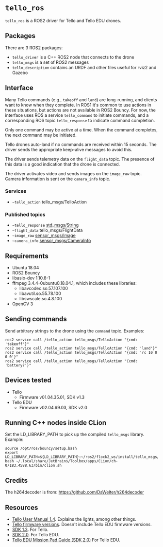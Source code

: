 # `tello_ros`

`tello_ros` is a ROS2 driver for Tello and Tello EDU drones.

## Packages

There are 3 ROS2 packages:
* `tello_driver` is a C++ ROS2 node that connects to the drone
* `tello_msgs` is a set of ROS2 messages
* `tello_description` contains an URDF and other files useful for rviz2 and Gazebo

## Interface

Many Tello commands (e.g., `takeoff` and `land`) are long-running, and clients want to know when they complete.
In ROS1 it's common to use actions in these situations, but actions are not available in ROS2 Bouncy.
For now, the interface uses ROS a service `tello_command` to initiate commands,
and a corresponding ROS topic `tello_response` to indicate command completion.

Only one command may be active at a time.
When the command completes, the next command may be initiated.

Tello drones auto-land if no commands are received within 15 seconds.
The driver sends the appropriate keep-alive messages to avoid this.

The driver sends telemetry data on the `flight_data` topic.
The presence of this data is a good indication that the drone is connected.

The driver activates video and sends images on the `image_raw` topic.
Camera information is sent on the `camera_info` topic.

### Services

* `~tello_action` tello_msgs/TelloAction

### Published topics

* `~tello_response` [std_msgs/String](http://docs.ros.org/api/std_msgs/html/msg/String.html)
* `~flight_data` tello_msgs/FlightData
* `~image_raw` [sensor_msgs/Image](http://docs.ros.org/api/sensor_msgs/html/msg/Image.html)
* `~camera_info` [sensor_msgs/CameraInfo](http://docs.ros.org/api/sensor_msgs/html/msg/CameraInfo.html)

## Requirements

* Ubuntu 18.04
* ROS2 Bouncy
* libasio-dev 1.10.8-1
* ffmpeg 3.4.4-0ubuntu0.18.04.1, which includes these libraries:
  * libavcodec.so.57.107.100
  * libavutil.so.55.78.100
  * libswscale.so.4.8.100
* OpenCV 3

## Sending commands

Send arbitrary strings to the drone using the `command` topic.
Examples:
~~~~
ros2 service call /tello_action tello_msgs/TelloAction "{cmd: 'takeoff'}"
ros2 service call /tello_action tello_msgs/TelloAction "{cmd: 'land'}"
ros2 service call /tello_action tello_msgs/TelloAction "{cmd: 'rc 10 0 0 0'}"
ros2 service call /tello_action tello_msgs/TelloAction "{cmd: 'battery?'}"
~~~~

## Devices tested

* Tello
  * Firmware v01.04.35.01, SDK v1.3
* Tello EDU
  * Firmware v02.04.69.03, SDK v2.0

## Running C++ nodes inside CLion

Set the LD_LIBRARY_PATH to pick up the compiled `tello_msgs` library.
Example:
~~~~
source /opt/ros/bouncy/setup.bash
export LD_LIBRARY_PATH=${LD_LIBRARY_PATH}:~/ros2/flock2_ws/install/tello_msgs/lib
bash ~/.local/share/JetBrains/Toolbox/apps/CLion/ch-0/183.4588.63/bin/clion.sh
~~~~

## Credits

The h264decoder is from: https://github.com/DaWelter/h264decoder

## Resources

* [Tello User Manual 1.4](https://dl-cdn.ryzerobotics.com/downloads/Tello/Tello%20User%20Manual%20v1.4.pdf). Explains the lights, among other things.
* [Tello firmware versions](https://dl-cdn.ryzerobotics.com/downloads/Tello/20180816/Tello_Release_Notes_en.pdf). Doesn't include Tello EDU firmware versions.
* [SDK 1.3](https://terra-1-g.djicdn.com/2d4dce68897a46b19fc717f3576b7c6a/Tello%20%E7%BC%96%E7%A8%8B%E7%9B%B8%E5%85%B3/For%20Tello/Tello%20SDK%20Documentation%20EN_1.3_1122.pdf). For Tello.
* [SDK 2.0](https://dl-cdn.ryzerobotics.com/downloads/Tello/Tello%20SDK%202.0%20User%20Guide.pdf). For Tello EDU.
* [Tello EDU Mission Pad Guide (SDK 2.0)](https://dl-cdn.ryzerobotics.com/downloads/Tello/Tello%20Mission%20Pad%20User%20Guide.pdf) For Tello EDU.

